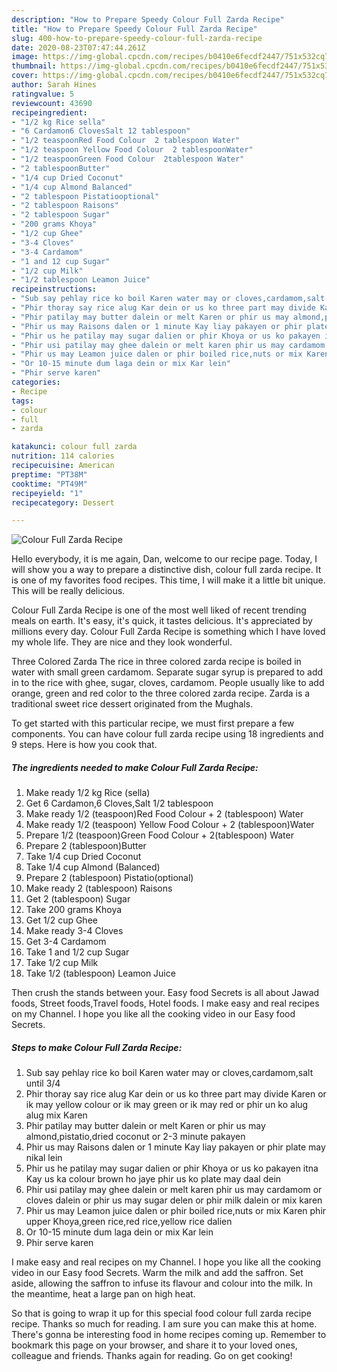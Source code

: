 ```yaml
---
description: "How to Prepare Speedy Colour Full Zarda Recipe"
title: "How to Prepare Speedy Colour Full Zarda Recipe"
slug: 400-how-to-prepare-speedy-colour-full-zarda-recipe
date: 2020-08-23T07:47:44.261Z
image: https://img-global.cpcdn.com/recipes/b0410e6fecdf2447/751x532cq70/colour-full-zarda-recipe-recipe-main-photo.jpg
thumbnail: https://img-global.cpcdn.com/recipes/b0410e6fecdf2447/751x532cq70/colour-full-zarda-recipe-recipe-main-photo.jpg
cover: https://img-global.cpcdn.com/recipes/b0410e6fecdf2447/751x532cq70/colour-full-zarda-recipe-recipe-main-photo.jpg
author: Sarah Hines
ratingvalue: 5
reviewcount: 43690
recipeingredient:
- "1/2 kg Rice sella"
- "6 Cardamon6 ClovesSalt 12 tablespoon"
- "1/2 teaspoonRed Food Colour  2 tablespoon Water"
- "1/2 teaspoon Yellow Food Colour  2 tablespoonWater"
- "1/2 teaspoonGreen Food Colour  2tablespoon Water"
- "2 tablespoonButter"
- "1/4 cup Dried Coconut"
- "1/4 cup Almond Balanced"
- "2 tablespoon Pistatiooptional"
- "2 tablespoon Raisons"
- "2 tablespoon Sugar"
- "200 grams Khoya"
- "1/2 cup Ghee"
- "3-4 Cloves"
- "3-4 Cardamom"
- "1 and 12 cup Sugar"
- "1/2 cup Milk"
- "1/2 tablespoon Leamon Juice"
recipeinstructions:
- "Sub say pehlay rice ko boil Karen water may or cloves,cardamom,salt until 3/4"
- "Phir thoray say rice alug Kar dein or us ko three part may divide Karen or ik may yellow colour or ik may green or ik may red or phir un ko alug alug mix Karen"
- "Phir patilay may butter dalein or melt Karen or phir us may almond,pistatio,dried coconut or 2-3 minute pakayen"
- "Phir us may Raisons dalen or 1 minute Kay liay pakayen or phir plate may nikal lein"
- "Phir us he patilay may sugar dalien or phir Khoya or us ko pakayen itna Kay us ka colour brown ho jaye phir us ko plate may daal dein"
- "Phir usi patilay may ghee dalein or melt karen phir us may cardamom or cloves dalein or phir us may sugar delen or phir milk dalein or mix karen"
- "Phir us may Leamon juice dalen or phir boiled rice,nuts or mix Karen phir upper Khoya,green rice,red rice,yellow rice dalien"
- "Or 10-15 minute dum laga dein or mix Kar lein"
- "Phir serve karen"
categories:
- Recipe
tags:
- colour
- full
- zarda

katakunci: colour full zarda 
nutrition: 114 calories
recipecuisine: American
preptime: "PT38M"
cooktime: "PT49M"
recipeyield: "1"
recipecategory: Dessert

---
```



![Colour Full Zarda Recipe](https://img-global.cpcdn.com/recipes/b0410e6fecdf2447/751x532cq70/colour-full-zarda-recipe-recipe-main-photo.jpg)

Hello everybody, it is me again, Dan, welcome to our recipe page. Today, I will show you a way to prepare a distinctive dish, colour full zarda recipe. It is one of my favorites food recipes. This time, I will make it a little bit unique. This will be really delicious.

Colour Full Zarda Recipe is one of the most well liked of recent trending meals on earth. It's easy, it's quick, it tastes delicious. It's appreciated by millions every day. Colour Full Zarda Recipe is something which I have loved my whole life. They are nice and they look wonderful.

Three Colored Zarda The rice in three colored zarda recipe is boiled in water with small green cardamom. Separate sugar syrup is prepared to add in to the rice with ghee, sugar, cloves, cardamom. People usually like to add orange, green and red color to the three colored zarda recipe. Zarda is a traditional sweet rice dessert originated from the Mughals.


To get started with this particular recipe, we must first prepare a few components. You can have colour full zarda recipe using 18 ingredients and 9 steps. Here is how you cook that.

<!--inarticleads1-->

##### The ingredients needed to make Colour Full Zarda Recipe:

1. Make ready 1/2 kg Rice (sella)
1. Get 6 Cardamon,6 Cloves,Salt 1/2 tablespoon
1. Make ready 1/2 (teaspoon)Red Food Colour + 2 (tablespoon) Water
1. Make ready 1/2 (teaspoon) Yellow Food Colour + 2 (tablespoon)Water
1. Prepare 1/2 (teaspoon)Green Food Colour + 2(tablespoon) Water
1. Prepare 2 (tablespoon)Butter
1. Take 1/4 cup Dried Coconut
1. Take 1/4 cup Almond (Balanced)
1. Prepare 2 (tablespoon) Pistatio(optional)
1. Make ready 2 (tablespoon) Raisons
1. Get 2 (tablespoon) Sugar
1. Take 200 grams Khoya
1. Get 1/2 cup Ghee
1. Make ready 3-4 Cloves
1. Get 3-4 Cardamom
1. Take 1 and 1/2 cup Sugar
1. Take 1/2 cup Milk
1. Take 1/2 (tablespoon) Leamon Juice


Then crush the stands between your. Easy food Secrets is all about Jawad foods, Street foods,Travel foods, Hotel foods. I make easy and real recipes on my Channel. I hope you like all the cooking video in our Easy food Secrets. 

<!--inarticleads2-->

##### Steps to make Colour Full Zarda Recipe:

1. Sub say pehlay rice ko boil Karen water may or cloves,cardamom,salt until 3/4
1. Phir thoray say rice alug Kar dein or us ko three part may divide Karen or ik may yellow colour or ik may green or ik may red or phir un ko alug alug mix Karen
1. Phir patilay may butter dalein or melt Karen or phir us may almond,pistatio,dried coconut or 2-3 minute pakayen
1. Phir us may Raisons dalen or 1 minute Kay liay pakayen or phir plate may nikal lein
1. Phir us he patilay may sugar dalien or phir Khoya or us ko pakayen itna Kay us ka colour brown ho jaye phir us ko plate may daal dein
1. Phir usi patilay may ghee dalein or melt karen phir us may cardamom or cloves dalein or phir us may sugar delen or phir milk dalein or mix karen
1. Phir us may Leamon juice dalen or phir boiled rice,nuts or mix Karen phir upper Khoya,green rice,red rice,yellow rice dalien
1. Or 10-15 minute dum laga dein or mix Kar lein
1. Phir serve karen


I make easy and real recipes on my Channel. I hope you like all the cooking video in our Easy food Secrets. Warm the milk and add the saffron. Set aside, allowing the saffron to infuse its flavour and colour into the milk. In the meantime, heat a large pan on high heat. 

So that is going to wrap it up for this special food colour full zarda recipe recipe. Thanks so much for reading. I am sure you can make this at home. There's gonna be interesting food in home recipes coming up. Remember to bookmark this page on your browser, and share it to your loved ones, colleague and friends. Thanks again for reading. Go on get cooking!
